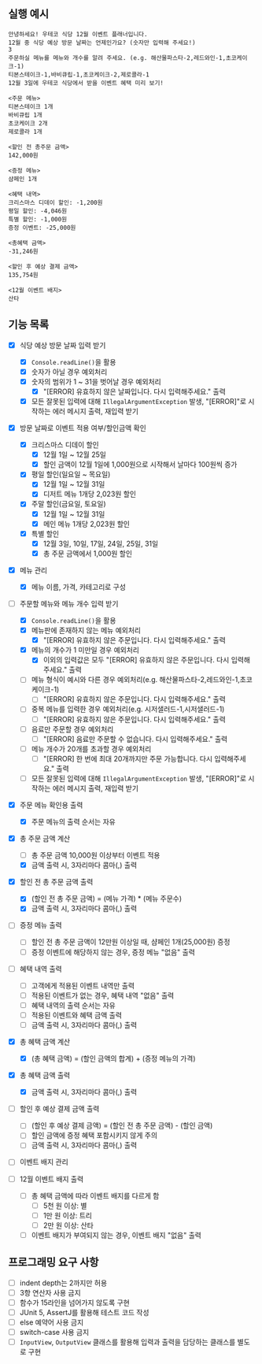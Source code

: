 ## 실행 예시

```
안녕하세요! 우테코 식당 12월 이벤트 플래너입니다.
12월 중 식당 예상 방문 날짜는 언제인가요? (숫자만 입력해 주세요!)
3
주문하실 메뉴를 메뉴와 개수를 알려 주세요. (e.g. 해산물파스타-2,레드와인-1,초코케이크-1)
티본스테이크-1,바비큐립-1,초코케이크-2,제로콜라-1
12월 3일에 우테코 식당에서 받을 이벤트 혜택 미리 보기!
 
<주문 메뉴>
티본스테이크 1개
바비큐립 1개
초코케이크 2개
제로콜라 1개
 
<할인 전 총주문 금액>
142,000원
 
<증정 메뉴>
샴페인 1개
 
<혜택 내역>
크리스마스 디데이 할인: -1,200원
평일 할인: -4,046원
특별 할인: -1,000원
증정 이벤트: -25,000원
 
<총혜택 금액>
-31,246원
 
<할인 후 예상 결제 금액>
135,754원
 
<12월 이벤트 배지>
산타
```

## 기능 목록

- [x] 식당 예상 방문 날짜 입력 받기
    - [x] `Console.readLine()`을 활용
    - [x] 숫자가 아닐 경우 예외처리
    - [x] 숫자의 범위가 1 ~ 31을 벗어날 경우 예외처리
        - [x] "[ERROR] 유효하지 않은 날짜입니다. 다시 입력해주세요." 출력
    - [x] 모든 잘못된 입력에 대해 `IllegalArgumentException` 발생, "[ERROR]"로 시작하는 에러 메시지 출력, 재입력 받기

- [x] 방문 날짜로 이벤트 적용 여부/할인금액 확인
    - [x] 크리스마스 디데이 할인
        - [x] 12월 1일 ~ 12월 25일
        - [x] 할인 금액이 12월 1일에 1,000원으로 시작해서 날마다 100원씩 증가
    - [x] 평일 할인(일요일 ~ 목요일)
        - [x] 12월 1일 ~ 12월 31일
        - [x] 디저트 메뉴 1개당 2,023원 할인
    - [x] 주말 할인(금요일, 토요일)
        - [x] 12월 1일 ~ 12월 31일
        - [x] 메인 메뉴 1개당 2,023원 할인
    - [x] 특별 할인
        - [x] 12월 3일, 10일, 17일, 24일, 25일, 31일
        - [x] 총 주문 금액에서 1,000원 할인

- [x] 메뉴 관리
    - [x] 메뉴 이름, 가격, 카테고리로 구성

- [ ] 주문할 메뉴와 메뉴 개수 입력 받기
    - [x] `Console.readLine()`을 활용
    - [x] 메뉴판에 존재하지 않는 메뉴 예외처리
        - [x] "[ERROR] 유효하지 않은 주문입니다. 다시 입력해주세요." 출력
    - [x] 메뉴의 개수가 1 미만일 경우 예외처리
        - [x] 이외의 입력값은 모두 "[ERROR] 유효하지 않은 주문입니다. 다시 입력해주세요." 출력
    - [ ] 메뉴 형식이 예시와 다른 경우 예외처리(e.g. 해산물파스타-2,레드와인-1,초코케이크-1)
        - [ ] "[ERROR] 유효하지 않은 주문입니다. 다시 입력해주세요." 출력
    - [ ] 중복 메뉴를 입력한 경우 예외처리(e.g. 시저샐러드-1,시저샐러드-1)
        - [ ] "[ERROR] 유효하지 않은 주문입니다. 다시 입력해주세요." 출력
    - [ ] 음료만 주문할 경우 예외처리
        - [ ] "[ERROR] 음료만 주문할 수 없습니다. 다시 입력해주세요." 출력
    - [ ] 메뉴 개수가 20개를 초과할 경우 예외처리
        - [ ] "[ERROR] 한 번에 최대 20개까지만 주문 가능합니다. 다시 입력해주세요." 출력
    - [ ] 모든 잘못된 입력에 대해 `IllegalArgumentException` 발생, "[ERROR]"로 시작하는 에러 메시지 출력, 재입력 받기

- [x] 주문 메뉴 확인용 출력
    - [x] 주문 메뉴의 출력 순서는 자유

- [x] 총 주문 금액 계산
    - [ ] 총 주문 금액 10,000원 이상부터 이벤트 적용
    - [x] 금액 출력 시, 3자리마다 콤마(,) 출력

- [x] 할인 전 총 주문 금액 출력
    - [x] (할인 전 총 주문 금액) = (메뉴 가격) * (메뉴 주문수)
    - [x] 금액 출력 시, 3자리마다 콤마(,) 출력

- [ ] 증정 메뉴 출력
    - [ ] 할인 전 총 주문 금액이 12만원 이상일 때, 샴페인 1개(25,000원) 증정
    - [ ] 증정 이벤트에 해당하지 않는 경우, 증정 메뉴 "없음" 출력

- [ ] 혜택 내역 출력
    - [ ] 고객에게 적용된 이벤트 내역만 출력
    - [ ] 적용된 이벤트가 없는 경우, 혜택 내역 "없음" 출력
    - [ ] 혜택 내역의 출력 순서는 자유
    - [ ] 적용된 이벤트와 혜택 금액 출력
    - [ ] 금액 출력 시, 3자리마다 콤마(,) 출력

- [x] 총 혜택 금액 계산
    - [x] (총 혜택 금액) = (할인 금액의 합계) + (증정 메뉴의 가격)

- [x] 총 혜택 금액 출력
    - [x] 금액 출력 시, 3자리마다 콤마(,) 출력

- [ ] 할인 후 예상 결제 금액 출력
    - [ ] (할인 후 예상 결제 금액) = (할인 전 총 주문 금액) - (할인 금액)
    - [ ] 할인 금액에 증정 혜택 포함시키지 않게 주의
    - [ ] 금액 출력 시, 3자리마다 콤마(,) 출력

- [ ] 이벤트 배지 관리

- [ ] 12월 이벤트 배지 출력
    - [ ] 총 혜택 금액에 따라 이벤트 배지를 다르게 함
        - [ ] 5천 원 이상: 별
        - [ ] 1만 원 이상: 트리
        - [ ] 2만 원 이상: 산타
    - [ ] 이벤트 배지가 부여되지 않는 경우, 이벤트 배지 "없음" 출력

## 프로그래밍 요구 사항

- [ ] indent depth는 2까지만 허용
- [ ] 3항 연산자 사용 금지
- [ ] 함수가 15라인을 넘어가지 않도록 구현
- [ ] JUnit 5, AssertJ를 활용해 테스트 코드 작성
- [ ] else 예약어 사용 금지
- [ ] switch-case 사용 금지
- [ ] `InputView`, `OutputView` 클래스를 활용해 입력과 출력을 담당하는 클래스를 별도로 구현